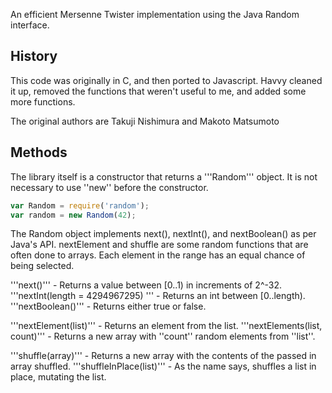 An efficient Mersenne Twister implementation using the Java Random interface.

## History

This code was originally in C, and then ported to Javascript. Havvy cleaned it
up, removed the functions that weren't useful to me, and added some more
functions.

The original authors are Takuji Nishimura and Makoto Matsumoto

## Methods

The library itself is a constructor that returns a '''Random''' object. It is not
necessary to use ''new'' before the constructor.

```javascript
var Random = require('random');
var random = new Random(42);
```

The Random object implements next(), nextInt(), and nextBoolean() as per Java's API.
nextElement and shuffle are some random functions that are often done to arrays.
Each element in the range has an equal chance of being selected.

'''next()''' - Returns a value between [0..1) in increments of 2^-32.
'''nextInt(length = 4294967295) ''' - Returns an int between [0..length).
'''nextBoolean()''' - Returns either true or false.

'''nextElement(list)''' - Returns an element from the list.
'''nextElements(list, count)''' - Returns a new array with ''count'' random elements from ''list''.

'''shuffle(array)''' - Returns a new array with the contents of the passed in array shuffled.
'''shuffleInPlace(list)''' - As the name says, shuffles a list in place, mutating the list.
